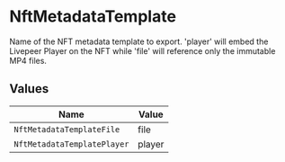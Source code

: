 # NftMetadataTemplate

Name of the NFT metadata template to export. 'player'
will embed the Livepeer Player on the NFT while 'file'
will reference only the immutable MP4 files.



## Values

| Name                        | Value                       |
| --------------------------- | --------------------------- |
| `NftMetadataTemplateFile`   | file                        |
| `NftMetadataTemplatePlayer` | player                      |